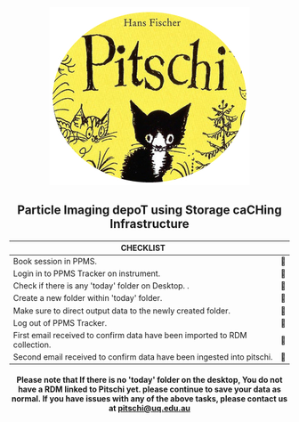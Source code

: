 <div align="center">

![image](images/pitschiLogo.jpg)

## Particle Imaging depoT using Storage caCHing Infrastructure 

| CHECKLIST           |  | 
|----------------|-----------|
| <div align="left"> Book session in PPMS.</div> | 🔲  
| <div align="left"> Login in to PPMS Tracker on instrument.</div> | 🔲  
| <div align="left"> Check if there is any 'today' folder on Desktop. .  </div>| 🔲  
| <div align="left"> Create a new folder within 'today' folder.</div>| 🔲  
| <div align="left"> Make sure to direct output data to the newly created folder.</div>| 🔲  
| <div align="left"> Log out of PPMS Tracker.</div> | 🔲  
| <div align="left"> First email received to confirm data have been imported to RDM collection.</div>| 🔲  
| <div align="left"> Second email received to confirm data have been ingested into pitschi.</div>| 🔲  

#### Please note that If there is no 'today' folder on the desktop, You do not have a RDM linked to Pitschi yet. please continue to save your data as normal. If you have issues with any of the above tasks, please contact us at pitschi@uq.edu.au</div>

